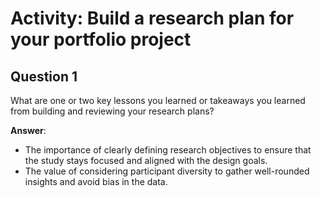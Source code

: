 # Activity: Build a research plan for your portfolio project
 

## Question 1
What are one or two key lessons you learned or takeaways you learned from building and reviewing your research plans?

**Answer**:  
- The importance of clearly defining research objectives to ensure that the study stays focused and aligned with the design goals.  
- The value of considering participant diversity to gather well-rounded insights and avoid bias in the data.
